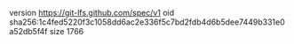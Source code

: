 version https://git-lfs.github.com/spec/v1
oid sha256:1c4fed5220f3c1058dd6ac2e336f5c7bd2fdb4d6b5dee7449b331e0a52db5f4f
size 1766

